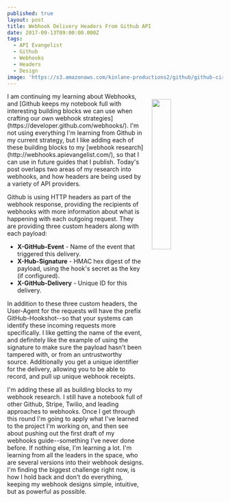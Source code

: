 ```yaml
---
published: true
layout: post
title: Webhook Delivery Headers From Github API
date: 2017-09-13T09:00:00.000Z
tags:
  - API Evangelist
  - Github
  - Webhooks
  - Headers
  - Design
image: 'https://s3.amazonaws.com/kinlane-productions2/github/github-circle-icon.png'
---
```

<p><img src="https://s3.amazonaws.com/kinlane-productions2/github/github-circle-icon.png" align="right" width="30%" style="padding: 15px;" /></p>I am continuing my learning about Webhooks, and [Github keeps my notebook full with interesting building blocks we can use when crafting our own webhook strategies](https://developer.github.com/webhooks/). I'm not using everything I'm learning from Github in my current strategy, but I like adding each of these building blocks to my [webhook research](http://webhooks.apievangelist.com/), so that I can use in future guides that I publish. Today's post overlaps two areas of my research into webhooks, and how headers are being used by a variety of API providers.

Github is using HTTP headers as part of the webhook response, providing the recipients of webhooks with more information about what is happening with each outgoing request. They are providing three custom headers along with each payload:

- **X-GitHub-Event** - Name of the event that triggered this delivery.
- **X-Hub-Signature** - HMAC hex digest of the payload, using the hook's secret as the key (if configured).
- **X-GitHub-Delivery** - Unique ID for this delivery.

In addition to these three custom headers, the User-Agent for the requests will have the prefix GitHub-Hookshot--so that your systems can identify these incoming requests more specifically. I like getting the name of the event, and definitely like the example of using the signature to make sure the payload hasn't been tampered with, or from an untrustworthy source. Additionally you get a unique identifier for the delivery, allowing you to be able to record, and pull up unique webhook receipts. 

I'm adding these all as building blocks to my webhook research. I still have a notebook full of other Github, Stripe, Twilio, and leading approaches to webhooks. Once I get through this round I'm going to apply what I've learned to the project I'm working on, and then see about pushing out the first draft of my webhooks guide--something I've never done before. If nothing else, I'm learning a lot. I'm learning from all the leaders in the space, who are several versions into their webhook designs. I'm finding the biggest challenge right now, is how I hold back and don't do everything, keeping my webhook designs simple, intuitive, but as powerful as possible.